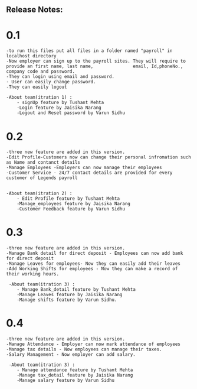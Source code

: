 ## Release Notes:

# 0.1
    -to run this files put all files in a folder named "payroll" in localhost directory
    -Now employer can sign up to the payroll sites. They will require to provide an first name, last name,               email, Id,phoneNo., company code and password.
    -They can login using email and password.
    - User can easily change password.
    -They can easily logout

    -About team(itration 1) :
        - signUp feature by Tushant Mehta
        -Login feature by Jaisika Narang
        -Logout and Reset password by Varun Sidhu


# 0.2
    -three new feature are added in this version.
    -Edit Profile-Customers now can change their personal infromation such as Name and contanct details
    -Manage Employees -Employers can now manage their employees
    -Customer Service - 24/7 contact details are provided for every customer of Legends payroll


    -About team(itration 2) :
        - Edit Profile feature by Tushant Mehta
        -Manage_employees feature by Jaisika Narang
        -Customer Feedback feature by Varun Sidhu



# 0.3 
    -three new feature are added in this version.
    -Manage Bank detail for direct deposit - Employees can now add bank for direct deposit
    -Manage Leaves for employees- Now they can easily add their leaves
    -Add Working Shifts for employees - Now they can make a record of their working hours.

     -About team(itration 3) :
        - Manage Bank_detail feature by Tushant Mehta
        -Manage Leaves feature by Jaisika Narang
        -Manage shifts feature by Varun Sidhu.


# 0.4
    -three new feature are added in this version.
    -Manage Attendance - Employer can now mark attendance of employees
    -Manage tax details - Now employees can manage their taxes.
    -Salary Management - Now employer can add salary.

     -About team(itration 3) :
        - Manage attendance feature by Tushant Mehta
        -Manage tax_detail feature by Jaisika Narang
        -Manage salary feature by Varun Sidhu
